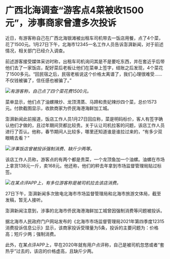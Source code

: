 # 广西北海调查“游客点4菜被收1500元”，涉事商家曾遭多次投诉

近日，有游客称自己在广西北海银滩被出租车司机带去一饭店用餐，点了4个菜，花了1500元。1月27日下午，北海市12345一名工作人员告诉澎湃新闻，对于前述情况，相关部门已经介入调查。

前述游客接受媒体采访时称，出租车司机询问其是不是要吃东西，并在套近乎后带他们去了一家饭店，配好菜后老板让他们在菜单上签字，结账之后发现，4个菜花了1500多元。“回民宿之后，民宿老板说这个价格太离谱了，我们心理很难受......不仅钱被骗了，信任感也被骗了。”

![](https://inews.gtimg.com/newsapp_bt/0/15629670991/1000)_有游客称，自己点了四个菜花费1500元。_

菜单显示，他们点了油螺辣炒、龙顶清蒸、马蹄和贵妃辣炒四个菜，总价1573元。付款截图显示，收款商家为侨民海港海鲜加工城。

澎湃新闻此前报道，饭店工作人员1月27日回应称，菜是明码标价，客人有签字确认他们才做的，且过年期间货都比较贵。关于认让司机拉客的问题，该店工作人员进行了否认。他称，春节期间人比较多，哪里还知道谁是谁拉过来的，“有多少双眼睛去看？”

![](https://inews.gtimg.com/newsapp_bt/0/15629671001/1000)_涉事饭店曾被投诉强制消费、缺斤少两等。_

该店工作人员称，游客点的有两个都是贵菜，一个龙顶鱼加一个油螺。油螺在市场上拿货138元一斤，卖168元。他还称，他们的秤去年拿到市场监督管理局贴过标签。

![](https://inews.gtimg.com/newsapp_bt/0/15629671003/1000)_在某点评APP上，有多位游客称是被司机拉去该店消费。_

27日下午，澎湃新闻多次致电北海市市场监督管理局和北海市旅游文体局，截至发稿，暂无人接听。

澎湃新闻注意到，涉事的北海市侨民海港海鲜加工城曾因强制消费等问题被投诉。

据北海市人民政府门户网站发布的《北海市市场监督管理局2021年第四季度12315消费投诉信息公示》显示，该商家投诉受理量为5条，投诉的主要问题为：价格高；短斤少两；强制消费。

此外，在某点评APP上，早在2020年就有用户点评称，自己是被司机忽悠或者“套热乎”过去的，该店的价格虚高，且缺斤少两。

